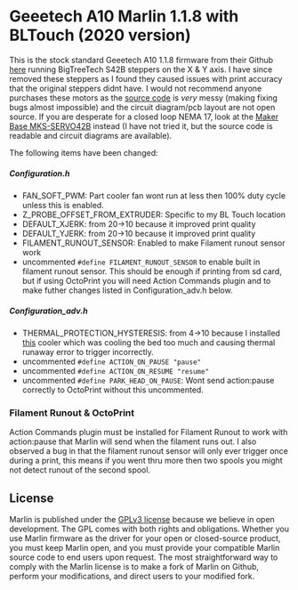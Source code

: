 # Geeetech A10 Marlin 1.1.8 with BLTouch (2020 version)

This is the stock standard Geeetech A10 1.1.8 firmware from their Github [here](https://github.com/Geeetech3D/Prusa_I3_3Dprinter/tree/master/A10_marlin1.1.8_3DTtouch/Marlin) running BigTreeTech S42B steppers on the X & Y axis. I have since removed these steppers as I found they caused issues with print accuracy that the original steppers didnt have. I would not recommend anyone purchases these motors as the [source code](https://github.com/bigtreetech/BIGTREETECH-S42B-V1.0) is _very_ messy (making fixing bugs almost impossible) and the circuit diagram/pcb layout are not open source. If you are desperate for a closed loop NEMA 17, look at the [Maker Base MKS-SERVO42B](https://github.com/makerbase-mks/MKS-SERVO42B) instead (I have not tried it, but the source code is readable and circuit diagrams are available).

The following items have been changed:

##### Configuration.h 
- FAN_SOFT_PWM: Part cooler fan wont run at less then 100% duty cycle unless this is enabled.
- Z_PROBE_OFFSET_FROM_EXTRUDER: Specific to my BL Touch location
- DEFAULT_XJERK: from 20->10 because it improved print quality
- DEFAULT_YJERK: from 20->10 because it improved print quality
- FILAMENT_RUNOUT_SENSOR: Enabled to make Filament runout sensor work
- uncommented `#define FILAMENT_RUNOUT_SENSOR` to enable built in filament runout sensor. This should be enough if printing from sd card, but if using OctoPrint you will need Action Commands plugin and to make futher changes listed in Configuration_adv.h below.

##### Configuration_adv.h 
- THERMAL_PROTECTION_HYSTERESIS: from 4->10 because I installed [this](https://www.thingiverse.com/thing:4319230) cooler which was cooling the bed too much and causing thermal runaway error to trigger incorrectly.
- uncommented `#define ACTION_ON_PAUSE "pause"`
- uncommented `#define ACTION_ON_RESUME "resume"`
- uncommented `#define PARK_HEAD_ON_PAUSE`: Wont send action:pause correctly to OctoPrint without this uncommented.

### Filament Runout  & OctoPrint

Action Commands plugin must be installed for Filament Runout to work with action:pause that Marlin will send when the filament runs out. I also observed a bug in that the filament runout sensor will only ever trigger once during a print, this means if you went thru more then two spools you might not detect runout of the second spool.

## License

Marlin is published under the [GPLv3 license](https://github.com/MarlinFirmware/Marlin/blob/1.0.x/COPYING.md) because we believe in open development. The GPL comes with both rights and obligations. Whether you use Marlin firmware as the driver for your open or closed-source product, you must keep Marlin open, and you must provide your compatible Marlin source code to end users upon request. The most straightforward way to comply with the Marlin license is to make a fork of Marlin on Github, perform your modifications, and direct users to your modified fork.

